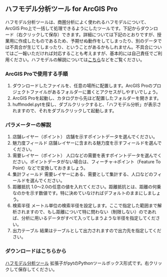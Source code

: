 ## ハフモデル分析ツール for ArcGIS Pro

ハフモデル分析ツールは、商圏分析によく使われるハフモデルについて、ArcGIS Pro上で一括して処理できるようにしたツールです。下記からダウンロード（右クリックして保存）できます。詳細については下記のとおりですが、授業用に作成したものであるため、予期せぬ動作をしてしまったり、別のデータでは不具合が生じてしまったり、ということがあるかもしれません。不具合についてはご一報いただければ対応することも考えますが、基本的には自己責任でご利用ください。ハフモデルの解説については[こちら](https://business-map.esrij.com/glossary/2021/)などをご覧ください。

### ArcGIS Proで使用する手順

1. ダウンロードしたファイルを、任意の場所に配置します。ArcGIS Proのプロジェクトファイルがあるフォルダーに置くとアクセスがしやすいでしょう。
2. ArcGIS Proを起動し、カタログから先ほど配置したフォルダーを開きます。
3. huffmodel.pytを探し、ダブルクリックすると、「ハフモデル分析」が表示されますので、それをダブルクリックして起動します。

### パラメーターの解説

1. 店舗レイヤー（ポイント）
  店舗を示すポイントデータを選んでください。
1. 魅力度フィールド
  店舗レイヤーに含まれる魅力度を示すフィールドを選んでください。
1. 需要レイヤー（ポイント）
  人口などの需要を表すポイントデータを選んでください。ポイントデータがない場合は、フィーチャ→ポイント（Feature To Point）などで変換しておきましょう。
1. 集計フィールド
  需要レイヤーにある、需要として集計する、人口などのフィールドを選んでください。
1. 距離抵抗
  1.0～2.0の任意の値を入れてください。距離抵抗とは、距離の何乗なのかを示す数値です。特に決めていなければデフォルトのままにしましょう。
1. 検索半径
  メートル単位の検索半径を設定します。ここで指定した範囲まで解析されますので、もし距離について特に問わない（制限しない）のであれば、分析に用いるデータがすべて入ってしまうような半径を指定してください。
1. 出力テーブル
  結果はテーブルとして出力されますので出力先を指定してください。

### ダウンロードはこちらから
[ハフモデル分析ツール](./huffmodel.pyt) 拡張子がpytのPythonツールボックス形式です。右クリックして保存してください。

